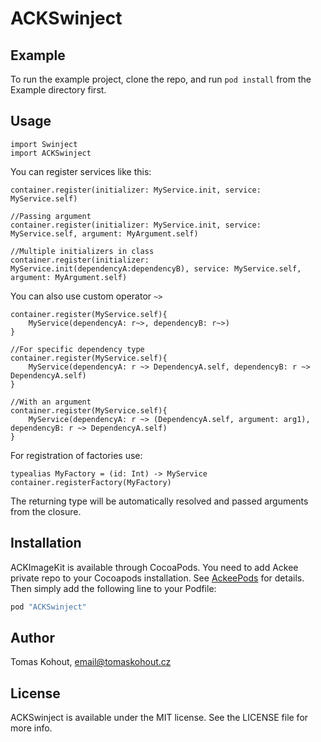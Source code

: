 # ACKSwinject


## Example

To run the example project, clone the repo, and run `pod install` from the Example directory first.

## Usage

```
import Swinject
import ACKSwinject
```

You can register services like this:

```
container.register(initializer: MyService.init, service: MyService.self)

//Passing argument
container.register(initializer: MyService.init, service: MyService.self, argument: MyArgument.self)

//Multiple initializers in class
container.register(initializer: MyService.init(dependencyA:dependencyB), service: MyService.self, argument: MyArgument.self)
```

You can also use custom operator `~>`

```
container.register(MyService.self){
	MyService(dependencyA: r~>, dependencyB: r~>)
}

//For specific dependency type
container.register(MyService.self){
	MyService(dependencyA: r ~> DependencyA.self, dependencyB: r ~> DependencyA.self)
}

//With an argument
container.register(MyService.self){
	MyService(dependencyA: r ~> (DependencyA.self, argument: arg1), dependencyB: r ~> DependencyA.self)
}

```

For registration of factories use:

```
typealias MyFactory = (id: Int) -> MyService
container.registerFactory(MyFactory)
```

The returning type will be automatically resolved and passed arguments from the closure.

## Installation

ACKImageKit is available through CocoaPods. You need to add Ackee private repo to your Cocoapods installation. See [AckeePods](https://gitlab.ack.ee/Ackee/AckeePods) for details. Then simply add the following line to your Podfile:

```ruby
pod "ACKSwinject"
```

## Author

Tomas Kohout, email@tomaskohout.cz

## License

ACKSwinject is available under the MIT license. See the LICENSE file for more info.
